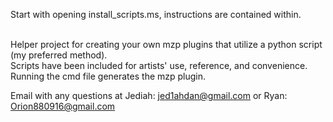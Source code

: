Start with opening install_scripts.ms, instructions are contained within.<br><br>

Helper project for creating your own mzp plugins that utilize a python script (my preferred method). <br>
Scripts have been included for artists' use, reference, and convenience. <br>
Running the cmd file generates the mzp plugin. <br>

Email with any questions at Jediah: jed1ahdan@gmail.com or Ryan: Orion880916@gmail.com
